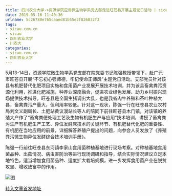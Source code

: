 ```yaml
---
title: 四川农业大学->资源学院应用微生物学系党支部走进旺苍县开展主题党日活动 | sicau.com.cn
date: 2019-05-16 11:40:36
urlname: 5c26780e765caaed81b55e2f826832f3
tags: 
- sicau.com.cn
- sicau
- 四川农业大学
- 川农大
categories:
- sicau.com.cn
- 四川农业大学
---
```



5月13-14日，资源学院微生物学系党支部在院党委书记陈强教授带领下，赴广元市旺苍县开展“不忘初心强师德，牢记使命正师风”主题党日活动。支部党员针对该县有机肥替代化肥项目实施和食用菌产业发展开展技术培训，并为该县畜禽粪污资源化利用，推进化肥减施，种养业深度融合，促进农业绿色发展、助力乡村振兴现场提供技术指导。旺苍县是全国生猪调出大县，也是我省肉牛养殖和茶叶种植大县，畜禽粪污产量大，但利用率较低。针对这一现状，陈强一行在旺苍县农业农村局刘文义副局长、土肥站黄议漫站长等人的陪同下前往旺苍县木门镇，对该镇的养殖大户作了“畜禽粪便处理工艺及生物有机肥生产与应用”技术培训，讲授了畜禽粪污生产有机肥生产工艺、异位发酵床技术的关键环节、有机肥替代化肥的重要性、有机肥在当地应用的前景，详细解答养殖户提出的问题，向参会人员发放了《养殖粪污微生物异位发酵综合技术培训手册》。

陈强一行前往旺苍县东河镇李家山食用菌种植基地进行现场考察。对种植基地食用菌品种、出菇情况、病虫害防治等进行现场调研和指导，结合实际情况建议立足本地特色，适当增加食用菌品种、适度扩大栽培规模，进一步发挥食用菌产业在脱贫攻坚、增收致富中的作用。



![图](https://news.sicau.edu.cn/__local/8/BA/64/C3CB4118213F125EF517B387F92_66F258FD_26445.jpg)

[转入文章首发地址](https://news.sicau.edu.cn/info/1078/51222.htm)